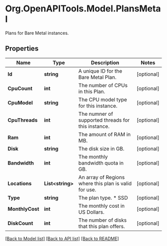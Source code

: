 # Org.OpenAPITools.Model.PlansMetal
Plans for Bare Metal instances.

## Properties

Name | Type | Description | Notes
------------ | ------------- | ------------- | -------------
**Id** | **string** | A unique ID for the Bare Metal Plan. | [optional] 
**CpuCount** | **int** | The number of CPUs in this Plan. | [optional] 
**CpuModel** | **string** | The CPU model type for this instance. | [optional] 
**CpuThreads** | **int** | The numner of supported threads for this instance. | [optional] 
**Ram** | **int** | The amount of RAM in MB. | [optional] 
**Disk** | **string** | The disk size in GB. | [optional] 
**Bandwidth** | **int** | The monthly bandwidth quota in GB. | [optional] 
**Locations** | **List&lt;string&gt;** | An array of Regions where this plan is valid for use. | [optional] 
**Type** | **string** | The plan type.  * SSD | [optional] 
**MonthlyCost** | **int** | The monthly cost in US Dollars. | [optional] 
**DiskCount** | **int** | The number of disks that this plan offers. | [optional] 

[[Back to Model list]](../README.md#documentation-for-models) [[Back to API list]](../README.md#documentation-for-api-endpoints) [[Back to README]](../README.md)

